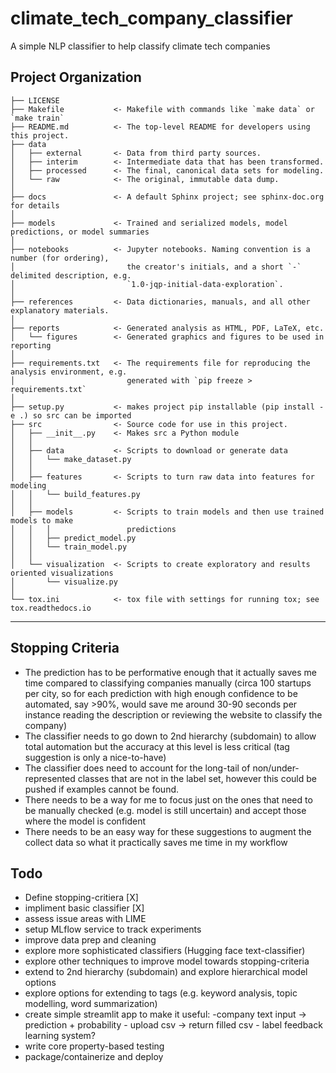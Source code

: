 climate_tech_company_classifier
==============================

A simple NLP classifier to help classify climate tech companies

Project Organization
------------

    ├── LICENSE
    ├── Makefile           <- Makefile with commands like `make data` or `make train`
    ├── README.md          <- The top-level README for developers using this project.
    ├── data
    │   ├── external       <- Data from third party sources.
    │   ├── interim        <- Intermediate data that has been transformed.
    │   ├── processed      <- The final, canonical data sets for modeling.
    │   └── raw            <- The original, immutable data dump.
    │
    ├── docs               <- A default Sphinx project; see sphinx-doc.org for details
    │
    ├── models             <- Trained and serialized models, model predictions, or model summaries
    │
    ├── notebooks          <- Jupyter notebooks. Naming convention is a number (for ordering),
    │                         the creator's initials, and a short `-` delimited description, e.g.
    │                         `1.0-jqp-initial-data-exploration`.
    │
    ├── references         <- Data dictionaries, manuals, and all other explanatory materials.
    │
    ├── reports            <- Generated analysis as HTML, PDF, LaTeX, etc.
    │   └── figures        <- Generated graphics and figures to be used in reporting
    │
    ├── requirements.txt   <- The requirements file for reproducing the analysis environment, e.g.
    │                         generated with `pip freeze > requirements.txt`
    │
    ├── setup.py           <- makes project pip installable (pip install -e .) so src can be imported
    ├── src                <- Source code for use in this project.
    │   ├── __init__.py    <- Makes src a Python module
    │   │
    │   ├── data           <- Scripts to download or generate data
    │   │   └── make_dataset.py
    │   │
    │   ├── features       <- Scripts to turn raw data into features for modeling
    │   │   └── build_features.py
    │   │
    │   ├── models         <- Scripts to train models and then use trained models to make
    │   │   │                 predictions
    │   │   ├── predict_model.py
    │   │   └── train_model.py
    │   │
    │   └── visualization  <- Scripts to create exploratory and results oriented visualizations
    │       └── visualize.py
    │
    └── tox.ini            <- tox file with settings for running tox; see tox.readthedocs.io


--------
Stopping Criteria 
------------
- The prediction has to be performative enough that it actually saves me time compared to classifying companies manually (circa 100 startups per city, so for each prediction with high enough confidence to be automated, say >90%, would save me around 30-90 seconds per instance reading the description or reviewing the website to classify the company) 
- The classifier needs to go down to 2nd hierarchy (subdomain) to allow total automation but the accuracy at this level is less critical (tag suggestion is only a nice-to-have)
- The classifier does need to account for the long-tail of non/under-represented classes that are not in the label set, however this could be pushed if examples cannot be found. 
- There needs to be a way for me to focus just on the ones that need to be manually checked (e.g. model is still uncertain) and accept those where the model is confident 
- There needs to be an easy way for these suggestions to augment the collect data so what it practically saves me time in my workflow 

Todo
------------
- Define stopping-critiera [X]
- impliment basic classifier [X]
- assess issue areas with LIME 
- setup MLflow service to track experiments 
- improve data prep and cleaning 
- explore more sophisticated classifiers (Hugging face text-classifier)
- explore other techniques to improve model towards stopping-criteria
- extend to 2nd hierarchy (subdomain) and explore hierarchical model options 
- explore options for extending to tags (e.g. keyword analysis, topic modelling, word summarization) 
- create simple streamlit app to make it useful:
         -company text input -> prediction + probability
         - upload csv -> return filled csv
         - label feedback learning system?
- write core property-based testing 
- package/containerize and deploy 
